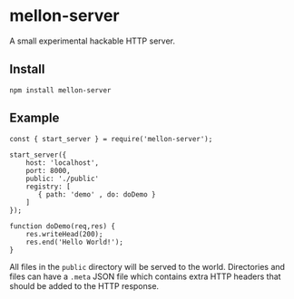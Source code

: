 # mellon-server

A small experimental hackable HTTP server.

## Install

```
npm install mellon-server
```

## Example

```
const { start_server } = require('mellon-server');

start_server({
    host: 'localhost',
    port: 8000,
    public: './public'
    registry: [
       { path: 'demo' , do: doDemo }
    ]
});

function doDemo(req,res) {
    res.writeHead(200);
    res.end('Hello World!');   
}
```

All files in the `public` directory will be served to the world. Directories and files can have a `.meta` JSON file which contains extra HTTP headers that should be added to the HTTP response.

